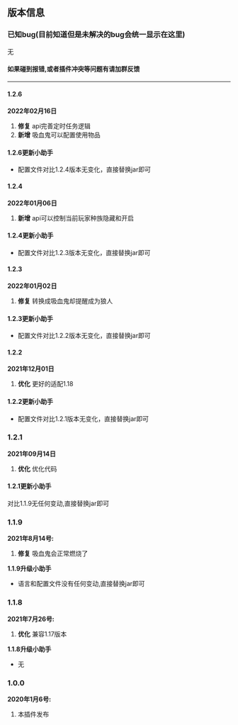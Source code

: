 ## 版本信息

### 已知bug(目前知道但是未解决的bug会统一显示在这里)
无
#### 如果碰到报错,或者插件冲突等问题有请加群反馈

------------
#### 1.2.6
**2022年02月16日**
1. **修复** api完善定时任务逻辑
2. **新增** 吸血鬼可以配置使用物品

#### 1.2.6更新小助手
- 配置文件对比1.2.4版本无变化，直接替换jar即可

#### 1.2.4
**2022年01月06日**
1. **新增** api可以控制当前玩家种族隐藏和开启

#### 1.2.4更新小助手
- 配置文件对比1.2.3版本无变化，直接替换jar即可

#### 1.2.3
**2022年01月02日**
1. **修复** 转换成吸血鬼却提醒成为狼人

#### 1.2.3更新小助手
- 配置文件对比1.2.2版本无变化，直接替换jar即可

#### 1.2.2
**2021年12月01日**
1. **优化** 更好的适配1.18

#### 1.2.2更新小助手
- 配置文件对比1.2.1版本无变化，直接替换jar即可

### 1.2.1
**2021年09月14日**
1. **优化** 优化代码

#### 1.2.1更新小助手
对比1.1.9无任何变动,直接替换jar即可

### 1.1.9
**2021年8月14号:**
1. **修复** 吸血鬼会正常燃烧了

**1.1.9升级小助手**
- 语言和配置文件没有任何变动,直接替换jar即可

### 1.1.8
**2021年7月26号:**
1. **优化** 兼容1.17版本

**1.1.8升级小助手**
- 无

### 1.0.0
**2020年1月6号:**
1. 本插件发布